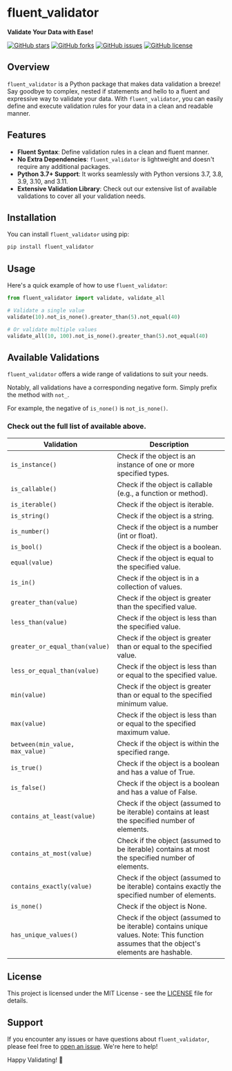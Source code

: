 
# fluent_validator

**Validate Your Data with Ease!**

[![GitHub stars](https://img.shields.io/github/stars/mariotaddeucci/fluent_validator.svg?style=flat-square)](https://github.com/mariotaddeucci/fluent_validator/stargazers)
[![GitHub forks](https://img.shields.io/github/forks/mariotaddeucci/fluent_validator.svg?style=flat-square)](https://github.com/mariotaddeucci/fluent_validator/network)
[![GitHub issues](https://img.shields.io/github/issues/mariotaddeucci/fluent_validator.svg?style=flat-square)](https://github.com/mariotaddeucci/fluent_validator/issues)
[![GitHub license](https://img.shields.io/github/license/mariotaddeucci/fluent_validator.svg?style=flat-square)](https://github.com/mariotaddeucci/fluent_validator/blob/main/LICENSE)

## Overview

`fluent_validator` is a Python package that makes data validation a breeze! Say goodbye to complex, nested if statements and hello to a fluent and expressive way to validate your data. With `fluent_validator`, you can easily define and execute validation rules for your data in a clean and readable manner.

## Features

- **Fluent Syntax**: Define validation rules in a clean and fluent manner.
- **No Extra Dependencies**: `fluent_validator` is lightweight and doesn't require any additional packages.
- **Python 3.7+ Support**: It works seamlessly with Python versions 3.7, 3.8, 3.9, 3.10, and 3.11.
- **Extensive Validation Library**: Check out our extensive list of available validations to cover all your validation needs.

## Installation

You can install `fluent_validator` using pip:

```bash
pip install fluent_validator
````

## Usage

Here's a quick example of how to use `fluent_validator`:

```python
from fluent_validator import validate, validate_all

# Validate a single value
validate(10).not_is_none().greater_than(5).not_equal(40)

# Or validate multiple values
validate_all(10, 100).not_is_none().greater_than(5).not_equal(40)
```

## Available Validations

`fluent_validator` offers a wide range of validations to suit your needs.

Notably, all validations have a corresponding negative form. Simply prefix the method with `not_`.

For example, the negative of `is_none()` is `not_is_none()`.

### Check out the full list of available above.

| Validation | Description |
| --- | --- |
| `is_instance()` | Check if the object is an instance of one or more specified types. |
| `is_callable()` | Check if the object is callable (e.g., a function or method). |
| `is_iterable()` | Check if the object is iterable. |
| `is_string()` | Check if the object is a string. |
| `is_number()` | Check if the object is a number (int or float). |
| `is_bool()` | Check if the object is a boolean. |
| `equal(value)` | Check if the object is equal to the specified value. |
| `is_in()` | Check if the object is in a collection of values. |
| `greater_than(value)` | Check if the object is greater than the specified value. |
| `less_than(value)` | Check if the object is less than the specified value. |
| `greater_or_equal_than(value)` | Check if the object is greater than or equal to the specified value. |
| `less_or_equal_than(value)` | Check if the object is less than or equal to the specified value. |
| `min(value)` | Check if the object is greater than or equal to the specified minimum value. |
| `max(value)` | Check if the object is less than or equal to the specified maximum value. |
| `between(min_value, max_value)` | Check if the object is within the specified range. |
| `is_true()` | Check if the object is a boolean and has a value of True. |
| `is_false()` | Check if the object is a boolean and has a value of False. |
| `contains_at_least(value)` | Check if the object (assumed to be iterable) contains at least the specified number of elements. |
| `contains_at_most(value)` | Check if the object (assumed to be iterable) contains at most the specified number of elements. |
| `contains_exactly(value)` | Check if the object (assumed to be iterable) contains exactly the specified number of elements. |
| `is_none()` | Check if the object is None. |
| `has_unique_values()` | Check if the object (assumed to be iterable) contains unique values. Note: This function assumes that the object's elements are hashable. |

## License

This project is licensed under the MIT License - see the [LICENSE](LICENSE) file for details.

## Support

If you encounter any issues or have questions about `fluent_validator`, please feel free to [open an issue](https://github.com/mariotaddeucci/fluent_validator/issues). We're here to help!

Happy Validating! 🚀
